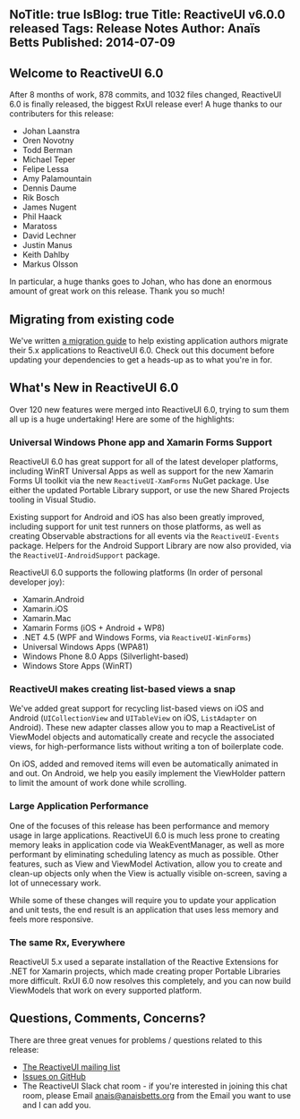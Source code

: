 NoTitle: true
IsBlog: true
Title: ReactiveUI v6.0.0 released
Tags: Release Notes
Author: Anaïs Betts
Published: 2014-07-09
---

## Welcome to ReactiveUI 6.0

After 8 months of work, 878 commits, and 1032 files changed, ReactiveUI 6.0 is finally released, the biggest RxUI release ever! A huge thanks to our contributers for this release:
- Johan Laanstra
- Oren Novotny
- Todd Berman
- Michael Teper
- Felipe Lessa
- Amy Palamountain
- Dennis Daume
- Rik Bosch
- James Nugent
- Phil Haack
- Maratoss
- David Lechner
- Justin Manus
- Keith Dahlby
- Markus Olsson

In particular, a huge thanks goes to Johan, who has done an enormous amount of great work on this release. Thank you so much!

## Migrating from existing code

We've written [a migration guide](https://github.com/reactiveui/ReactiveUI/blob/main/docs/migrating-from-rxui5.md) to help existing application authors migrate their 5.x applications to ReactiveUI 6.0. Check out this document before updating your dependencies to get a heads-up as to what you're in for.

## What's New in ReactiveUI 6.0

Over 120 new features were merged into ReactiveUI 6.0, trying to sum them all up is a huge undertaking! Here are some of the highlights:

### Universal Windows Phone app and Xamarin Forms Support

ReactiveUI 6.0 has great support for all of the latest developer platforms, including WinRT Universal Apps as well as support for the new Xamarin Forms UI toolkit via the new `ReactiveUI-XamForms` NuGet package. Use either the updated Portable Library support, or use the new Shared Projects tooling in Visual Studio.

Existing support for Android and iOS has also been greatly improved, including support for unit test runners on those platforms, as well as creating Observable abstractions for all events via the `ReactiveUI-Events` package. Helpers for the Android Support Library are now also provided, via the `ReactiveUI-AndroidSupport` package.

ReactiveUI 6.0 supports the following platforms (In order of personal developer joy):
- Xamarin.Android
- Xamarin.iOS
- Xamarin.Mac
- Xamarin Forms (iOS + Android + WP8)
- .NET 4.5 (WPF and Windows Forms, via `ReactiveUI-WinForms`)
- Universal Windows Apps (WPA81)
- Windows Phone 8.0 Apps (Silverlight-based)
- Windows Store Apps (WinRT)

### ReactiveUI makes creating list-based views a snap

We've added great support for recycling list-based views on iOS and Android (`UICollectionView` and `UITableView` on iOS, `ListAdapter` on Android). These new adapter classes allow you to map a ReactiveList of ViewModel objects and automatically create and recycle the associated views, for high-performance lists without writing a ton of boilerplate code.

On iOS, added and removed items will even be automatically animated in and out. On Android, we help you easily implement the ViewHolder pattern to limit the amount of work done while scrolling.

### Large Application Performance

One of the focuses of this release has been performance and memory usage in large applications. ReactiveUI 6.0 is much less prone to creating memory leaks in application code via WeakEventManager, as well as more performant by eliminating scheduling latency as much as possible. Other features, such as View and ViewModel Activation, allow you to create and clean-up objects only when the View is actually visible on-screen, saving a lot of unnecessary work.

While some of these changes will require you to update your application and unit tests, the end result is an application that uses less memory and feels more responsive.

### The same Rx, Everywhere

ReactiveUI 5.x used a separate installation of the Reactive Extensions for .NET for Xamarin projects, which made creating proper Portable Libraries more difficult. RxUI 6.0 now resolves this completely, and you can now build ViewModels that work on every supported platform.

## Questions, Comments, Concerns?

There are three great venues for problems / questions related to this release:
- [The ReactiveUI mailing list](https://groups.google.com/group/reactivexaml)
- [Issues on GitHub](https://github.com/reactiveui/ReactiveUI/issues)
- The ReactiveUI Slack chat room - if you're interested in joining this chat room, please Email anais@anaisbetts.org from the Email you want to use and I can add you.
